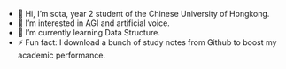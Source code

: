 - 👋 Hi, I’m sota, year 2 student of the Chinese University of Hongkong.
- 👀 I’m interested in AGI and artificial voice.
- 🌱 I’m currently learning Data Structure.
- ⚡ Fun fact: I download a bunch of study notes from Github to boost my academic performance.

<!---
ShenYouSOTA/ShenYouSOTA is a ✨ special ✨ repository because its `README.md` (this file) appears on your GitHub profile.
You can click the Preview link to take a look at your changes.
--->
